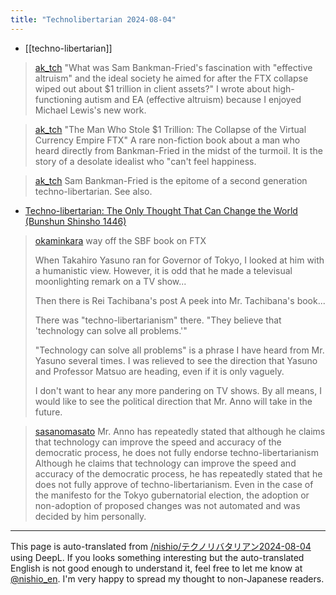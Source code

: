 ```yaml
---
title: "Technolibertarian 2024-08-04"
---
```


- [[techno-libertarian]]
> [ak_tch](https://x.com/ak_tch/status/1816312761284190535) "What was Sam Bankman-Fried's fascination with "effective altruism" and the ideal society he aimed for after the FTX collapse wiped out about $1 trillion in client assets?" I wrote about high-functioning autism and EA (effective altruism) because I enjoyed Michael Lewis's new work.

> [ak_tch](https://x.com/ak_tch/status/1816312762819387439) "The Man Who Stole $1 Trillion: The Collapse of the Virtual Currency Empire FTX" A rare non-fiction book about a man who heard directly from Bankman-Fried in the midst of the turmoil. It is the story of a desolate idealist who "can't feel happiness.

> [ak_tch](https://x.com/ak_tch/status/1816312764387975360) Sam Bankman-Fried is the epitome of a second generation techno-libertarian. See also.
- [Techno-libertarian: The Only Thought That Can Change the World (Bunshun Shinsho 1446)](https://amzn.to/3ygE7a2)

> [okaminkara](https://x.com/okaminkara/status/1816332459535196474) way off the SBF book on FTX
>
>  When Takahiro Yasuno ran for Governor of Tokyo, I looked at him with a humanistic view.
>  However, it is odd that he made a televisual moonlighting remark on a TV show...
>
>  Then there is Rei Tachibana's post
>  A peek into Mr. Tachibana's book...
>
>  There was "techno-libertarianism" there.
>  "They believe that 'technology can solve all problems.'"
>
>  "Technology can solve all problems" is a phrase I have heard from Mr. Yasuno several times.
>  I was relieved to see the direction that Yasuno and Professor Matsuo are heading, even if it is only vaguely.
>
>  I don't want to hear any more pandering on TV shows.
>  By all means, I would like to see the political direction that Mr. Anno will take in the future.


> [sasanomasato](https://x.com/sasanomasato/status/1816371616252842270) Mr. Anno has repeatedly stated that although he claims that technology can improve the speed and accuracy of the democratic process, he does not fully endorse techno-libertarianism Although he claims that technology can improve the speed and accuracy of the democratic process, he has repeatedly stated that he does not fully approve of techno-libertarianism. Even in the case of the manifesto for the Tokyo gubernatorial election, the adoption or non-adoption of proposed changes was not automated and was decided by him personally.

---
This page is auto-translated from [/nishio/テクノリバタリアン2024-08-04](https://scrapbox.io/nishio/テクノリバタリアン2024-08-04) using DeepL. If you looks something interesting but the auto-translated English is not good enough to understand it, feel free to let me know at [@nishio_en](https://twitter.com/nishio_en). I'm very happy to spread my thought to non-Japanese readers.